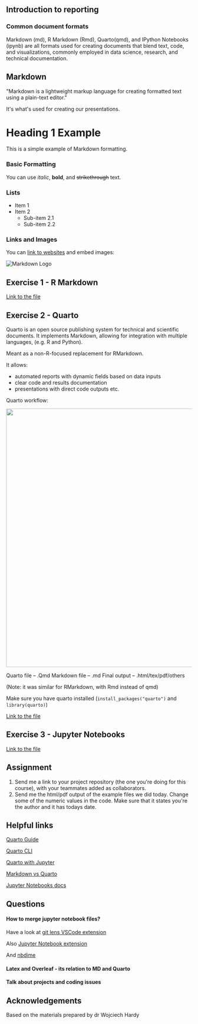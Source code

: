 
## Introduction to reporting

### Common document formats

Markdown (md), R Markdown (Rmd), Quarto(qmd), and IPython Notebooks (ipynb) are all formats used for creating documents that blend text, code, and visualizations, commonly employed in data science, research, and technical documentation. 


## Markdown

"Markdown is a lightweight markup language for creating formatted text using a plain-text editor."

It's what's used for creating our presentations.

# Heading 1 Example

This is a simple example of Markdown formatting.

### Basic Formatting

You can use *italic*, **bold**, and ~~strikethrough~~ text.

### Lists

- Item 1
- Item 2
  - Sub-item 2.1
  - Sub-item 2.2

### Links and Images

You can [link to websites](https://www.example.com) and embed images:

![Markdown Logo](https://upload.wikimedia.org/wikipedia/commons/4/48/Markdown-mark.svg)

## Exercise 1 - R Markdown

[ Link to the file](https://github.com/glowform/reproducible-research/blob/main/Assignments/RR_7_markdown.Rmd)


## Exercise 2 - Quarto

Quarto is an open source publishing system for technical and scientific documents. It implements Markdown, allowing for integration with multiple languages, (e.g. R and Python).

Meant as a non-R-focused replacement for RMarkdown.

It allows:

- automated reports with dynamic fields based on data inputs
- clear code and results documentation
- presentations with direct code outputs etc.

Quarto workflow:

<img src="https://i.imgur.com/amUmSws.png" width="700">

Quarto file – .Qmd
Markdown file – .md
Final output – .html/tex/pdf/others

(Note: it was similar for RMarkdown, with Rmd instead of qmd)

Make sure you have quarto installed (`install_packages("quarto")` and `library(quarto)`)

[ Link to the file](https://github.com/glowform/reproducible-research/blob/main/Assignments/RR_7_quarto.qmd)

## Exercise 3 - Jupyter Notebooks

[ Link to the file](https://github.com/glowform/reproducible-research/blob/main/Assignments/RR_7_jupyter.ipynb)


## Assignment 
1. Send me a link to your project repository (the one you're doing for this course), with your teammates added as collaborators.
2. Send me the html/pdf output of the example files we did today. Change some of the numeric values in the code. Make sure that it states you're the author and it has todays date.



## Helpful links

[Quarto Guide](https://quarto.org/docs/guide/)

[Quarto CLI](https://quarto.org/docs/get-started/)

[Quarto with Jupyter](https://quarto.org/docs/get-started/hello/jupyter.html)

[Markdown vs Quarto](https://quarto.org/docs/faq/rmarkdown.html)

[Jupyter Notebooks docs](https://docs.jupyter.org/en/latest/)


## Questions

#### How to merge jupyter notebook files?

Have a look at [git lens VSCode extension](https://www.gitkraken.com/gitlens) 

Also [Jupyter Notebook extension](https://marketplace.visualstudio.com/items?itemName=ms-toolsai.jupyter) 

And [nbdime](https://github.com/jupyter/nbdime)

#### Latex and Overleaf - its relation to MD and Quarto

#### Talk about projects and coding issues


## Acknowledgements
Based on the materials prepared by dr Wojciech Hardy
